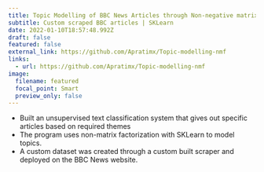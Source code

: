 ```yaml
---
title: Topic Modelling of BBC News Articles through Non-negative matrix factorisation
subtitle: Custom scraped BBC articles | SKLearn
date: 2022-01-10T18:57:48.992Z
draft: false
featured: false
external_link: https://github.com/Apratimx/Topic-modelling-nmf
links:
  - url: https://github.com/Apratimx/Topic-modelling-nmf
image:
  filename: featured
  focal_point: Smart
  preview_only: false
---
```



* Built an unsupervised text classification system that gives out specific articles based on required themes 
* The program uses non-matrix factorization with SKLearn to model topics.
* A custom dataset was created through a custom built scraper and deployed on the BBC News website.